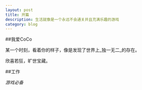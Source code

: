 ```yaml
---
layout: post
title: 开篇
description: 生活就像是一个永远不会通关并且充满乐趣的游戏
category: blog
---
```


##我爱CoCo

某一个时刻，看着你的样子，像是发现了世界上_独一无二_的存在。

欣喜若狂，旷世宝藏。

##工作

_游戏必备_

